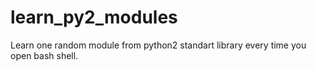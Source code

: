 # learn_py2_modules
Learn one random module from python2 standart library every time you open bash shell.
